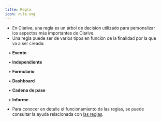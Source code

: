 ```yaml
---
title: Regla
icon: rule.svg
---
```

* En Clarive, una regla es un árbol de decision utilizado para personalizar los aspectos más importantes de Clarive.
* Una regla puede ser de varios tipos en función de la finalidad por la que va a ser creada: <br />

&nbsp; &nbsp;• **Evento** <br />

&nbsp; &nbsp;• **Independiente**  <br />

&nbsp; &nbsp;• **Formulario** <br />

&nbsp; &nbsp;• **Dashboard** <br />

&nbsp; &nbsp;• **Cadena de pase** <br />

&nbsp; &nbsp;• **Informe** <br />

* Para conocer en detalle el funcionamiento de las reglas, se puede consultar la ayuda relacionada con [las reglas](Reglas/rule-concepts).
